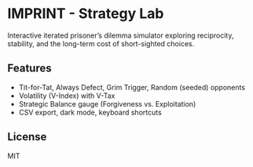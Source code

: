 # IMPRINT - Strategy Lab

Interactive iterated prisoner’s dilemma simulator exploring reciprocity, stability, and the long-term cost of short-sighted choices.

## Features
- Tit-for-Tat, Always Defect, Grim Trigger, Random (seeded) opponents
- Volatility (V-Index) with V-Tax
- Strategic Balance gauge (Forgiveness vs. Exploitation)
- CSV export, dark mode, keyboard shortcuts

## License
MIT
